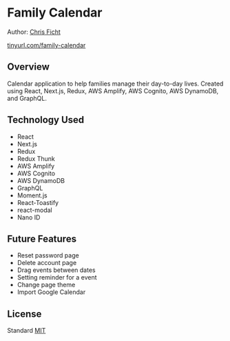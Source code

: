 # Family Calendar
Author: [Chris Ficht](http://github.com/cficht)

[tinyurl.com/family-calendar](https://tinyurl.com/family-calendar)

## Overview
Calendar application to help families manage their day-to-day lives. Created using React, Next.js, Redux, AWS Amplify, AWS Cognito, AWS DynamoDB, and GraphQL.

## Technology Used
* React
* Next.js
* Redux
* Redux Thunk
* AWS Amplify
* AWS Cognito
* AWS DynamoDB
* GraphQL
* Moment.js
* React-Toastify
* react-modal
* Nano ID

## Future Features
* Reset password page
* Delete account page
* Drag events between dates
* Setting reminder for a event
* Change page theme
* Import Google Calendar

## License
Standard [MIT](/LICENSE.md)